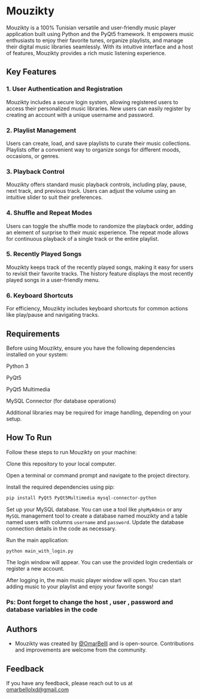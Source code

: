 
# Mouzikty 

Mouzikty is a 100% Tunisian versatile and user-friendly music player application built using Python and the PyQt5 framework. It empowers music enthusiasts to enjoy their favorite tunes, organize playlists, and manage their digital music libraries seamlessly. With its intuitive interface and a host of features, Mouzikty provides a rich music listening experience.


## Key Features
### 1. User Authentication and Registration

Mouzikty includes a secure login system, allowing registered users to access their personalized music libraries.
New users can easily register by creating an account with a unique username and password.

### 2. Playlist Management

Users can create, load, and save playlists to curate their music collections.
Playlists offer a convenient way to organize songs for different moods, occasions, or genres.

### 3. Playback Control

Mouzikty offers standard music playback controls, including play, pause, next track, and previous track.
Users can adjust the volume using an intuitive slider to suit their preferences.

### 4. Shuffle and Repeat Modes

Users can toggle the shuffle mode to randomize the playback order, adding an element of surprise to their music experience.
The repeat mode allows for continuous playback of a single track or the entire playlist.

### 5. Recently Played Songs

Mouzikty keeps track of the recently played songs, making it easy for users to revisit their favorite tracks.
The history feature displays the most recently played songs in a user-friendly menu.

### 6. Keyboard Shortcuts

For efficiency, Mouzikty includes keyboard shortcuts for common actions like play/pause and navigating tracks.
## Requirements
Before using Mouzikty, ensure you have the following dependencies installed on your system:

Python 3

PyQt5

PyQt5 Multimedia

MySQL Connector (for database operations)

Additional libraries may be required for image handling, depending on your setup.


## How To Run

Follow these steps to run Mouzikty on your machine:

Clone this repository to your local computer.

Open a terminal or command prompt and navigate to the project directory.

Install the required dependencies using pip:

```bash
pip install PyQt5 PyQt5Multimedia mysql-connector-python
```
Set up your MySQL database. You can use a tool like `phpMyAdmin` or any `MySQL` management tool to create a database named mouzikty and a table named users with columns `username` and `password`. Update the database connection details in the code as necessary.

Run the main application:

```bash
python main_with_login.py
```

The login window will appear. You can use the provided login credentials or register a new account.

After logging in, the main music player window will open. You can start adding music to your playlist and enjoy your favorite songs!

### Ps: Dont forget to change the host , user , password and database variables in the code 


## Authors

- Mouzikty was created by [@OmarBelll](https://github.com/OmarBelll) and is open-source. Contributions and improvements are welcome from the community.


## Feedback

If you have any feedback, please reach out to us at omarbellolxd@gmail.com

